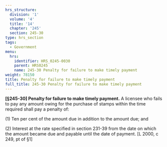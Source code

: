 ```yaml
---
hrs_structure:
  division: '1'
  volume: '4'
  title: '14'
  chapter: '245'
  section: 245-30
type: hrs_section
tags:
  - Government
menu:
  hrs:
    identifier: HRS_0245-0030
    parent: HRS0245
    name: 245-30 Penalty for failure to make timely payment
weight: 78150
title: Penalty for failure to make timely payment
full_title: 245-30 Penalty for failure to make timely payment
---
```

**[§245-30] Penalty for failure to make timely payment.** A licensee who fails to pay any amount owing for the purchase of stamps within the time required shall pay a penalty of:

(1) Ten per cent of the amount due in addition to the amount due; and

(2) Interest at the rate specified in section 231-39 from the date on which the amount became due and payable until the date of payment. [L 2000, c 249, pt of §1]
